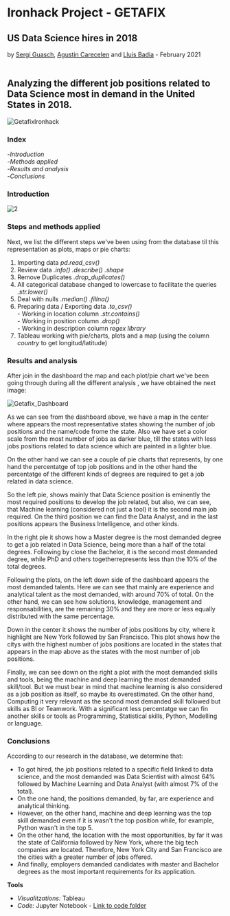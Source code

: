 # Ironhack Project - GETAFIX 
## US Data Science hires in 2018

by [Sergi Guasch](https://github.com/SergiGuasch/sergiguasch), [Agustin Carecelen](https://github.com/AgustinCarcelen) and [Lluis Badia](https://github.com/lluis90badia) - February 2021
<br/><br/>

## Analyzing the different job positions related to Data Science most in demand in the United States in 2018.

![GetafixIronhack](https://github.com/SergiGuasch/sergiguasch/blob/main/projects/getafix/GetafixIronhack.jpeg)

### Index
-*Introduction*  
-*Methods applied*  
-*Results and analysis*  
-*Conclusions*  

### Introduction

![2](https://github.com/SergiGuasch/sergiguasch/blob/main/projects/getafix/2.png)

### Steps and methods applied

Next, we list the different steps we've been using from the database til this representation as plots, maps or pie charts:

1. Importing data *pd.read_csv()*
2. Review data *.info() .describe() .shape*
3. Remove Duplicates *.drop_duplicates()*
4. All categorical database changed to lowercase to facilitate the queries *.str.lower()*
5. Deal with nulls *.median() .fillna()*
6. Preparing data / Exporting data *.to_csv()*    
                  - Working in location column  *.str.contains()*  
                  - Working in position column  *.drop()*  
                  - Working in description column  *regex library*    
7. Tableau working with pie/charts, plots and a map (using the column *country* to get longitud/latitude)



### Results and analysis

After join in the dashboard the map and each plot/pie chart we've been going through during all the different analysis , we have obtained the next image:

![Getafix_Dashboard](https://github.com/SergiGuasch/sergiguasch/blob/main/projects/getafix/Getafix_Dashboard.jpg)

As we can see from the dashboard above, we have a map in the center where appears the most representative states showing the number of job positions and the name/code frome the state. Also we have set a color scale from the most number of jobs as darker blue, till the states with less jobs positions related to data science which are painted in a lighter blue.

On the other hand we can see a couple of pie charts that represents, by one hand the percentatge of top job positions and in the other hand the percentatge of the different kinds of degrees are required to get a job related in data science. 

So the left pie, shows mainly that Data Science position is eminently the most required positions to develop the job related, but also, we can see, that Machine learning (considered not just a tool) it is the second main job required. On the third position we can find the Data Analyst, and in the last positions appears the Business Intelligence, and other kinds.

In the right pie it shows how a Master degree is the most demanded degree to get a job related in Data Science, being more than a half of the total degrees. Following by close the Bachelor, it is the second most demanded degree, while PhD and others togetherrepresents less than the 10% of the total degrees.

Following the plots, on the left down side of the dashboard appears the most demanded talents. Here we can see that mainly are experience and analytical talent as the most 
demanded, with around 70% of total. On the other hand, we can see how solutions, knowledge, management and responsabilities, are the remaining 30% and they are more or less equally distributed with the same percentage.

Down in the center it shows the number of jobs positions by city, where it highlight are New York followed by San Francisco. This plot shows how the citys with the highest number of jobs positions are located in the states that appears in the map above as the states with the most number of job positions.

Finally, we can see down on the right a plot with the most demanded skills and tools, being the machine and deep learning the most demanded skill/tool. But we must bear in mind that machine learning is also considered as a job position as itself, so maybe its overestimated. On the other hand, Computing it very relevant as the second most demanded skill followed but skills as BI or Teamwork. With a significant less percentatge we can fin another skills or tools as Programming, Statistical skills, Python, Modelling or language.

### Conclusions

According to our research in the database, we determine that:  
- To got hired, the job positions related to a specific field linked to data science, and the most demanded was Data Scientist with almost 64% followed by Machine Learning and Data Analyst (with almost 7% of the total).
- On the one hand, the positions demanded, by far, are experience and analytical thinking.
- However, on the other hand, machine and deep learning was the top skill demanded even if it is wasn't the top position while, for example, Python wasn't in the top 5.
- On the other hand, the location with the most opportunities, by far it was the state of California followed by New York, where the big tech companies are located. Therefore, New York City and San Francisco are the cities with a greater number of jobs offered.
- And finally, employers demanded candidates with master and Bachelor degrees as the most important requirements for its application.

**Tools**

 - *Visualitzations:* Tableau
 - *Code:* Jupyter Notebook - [Link to code folder](https://github.com/SergiGuasch/sergiguasch/blob/main/projects/getafix/Getafix_Presentation.ipynb)
